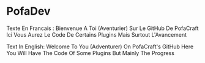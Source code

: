 # PofaDev
Texte En Francais :
Bienvenue A Toi (Aventurier)
Sur Le GitHub De PofaCraft 
Ici Vous Aurez Le Code De Certains Plugins Mais Surtout L'Avancement

Text In English:
Welcome To You (Adventurer)
On PofaCraft's GitHub
Here You Will Have The Code Of Some Plugins But Mainly The Progress
